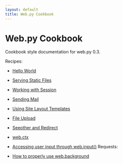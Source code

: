 ```yaml
---
layout: default
title: Web.py Cookbook
---
```


# Web.py Cookbook

Cookbook style documentation for web.py 0.3. 

Recipes:

* [Hello World](/cookbook/helloworld)
* [Serving Static Files](/cookbook/staticfiles)
* [Working with Session](/cookbook/sessions)
* [Sending Mail](/cookbook/sendmail)
* [Using Site Layout Templates](/cookbook/layout_template)
* [File Upload](/cookbook/fileupload)
* [Seeother and Redirect](/cookbook/redirect+seeother)
* [web.ctx](/cookbook/ctx)
* [Accessing user input through web.input()](/cookbook/input)
Requests:

* [How to properly use web.background](/cookbook/web.background)

